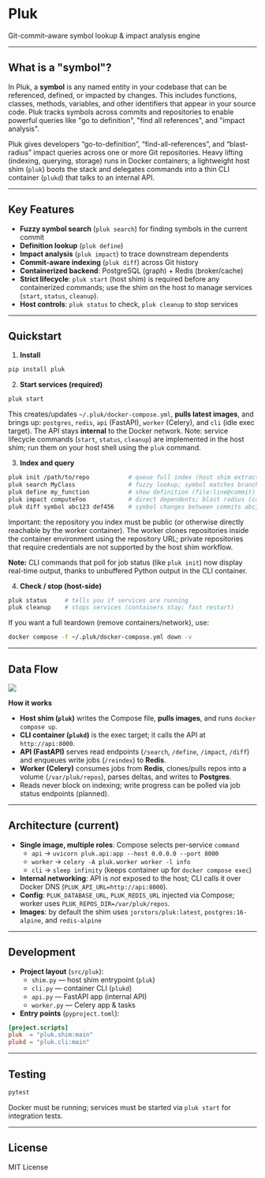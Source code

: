# Pluk

Git-commit–aware symbol lookup & impact analysis engine

---

## What is a "symbol"?

In Pluk, a **symbol** is any named entity in your codebase that can be referenced, defined, or impacted by changes. This includes functions, classes, methods, variables, and other identifiers that appear in your source code. Pluk tracks symbols across commits and repositories to enable powerful queries like "go to definition", "find all references", and "impact analysis".

Pluk gives developers “go-to-definition”, “find-all-references”, and “blast-radius” impact queries across one or more Git repositories. Heavy lifting (indexing, querying, storage) runs in Docker containers; a lightweight host shim (`pluk`) boots the stack and delegates commands into a thin CLI container (`plukd`) that talks to an internal API.

---

## Key Features

- **Fuzzy symbol search** (`pluk search`) for finding symbols in the current commit
- **Definition lookup** (`pluk define`)
- **Impact analysis** (`pluk impact`) to trace downstream dependents
- **Commit-aware indexing** (`pluk diff`) across Git history
- **Containerized backend**: PostgreSQL (graph) + Redis (broker/cache)
- **Strict lifecycle**: `pluk start` (host shim) is required before any containerized commands; use the shim on the host to manage services (`start`, `status`, `cleanup`).
- **Host controls**: `pluk status` to check, `pluk cleanup` to stop services

---

## Quickstart

1. **Install**

```bash
pip install pluk
```

2. **Start services (required)**

```bash
pluk start
```

This creates/updates `~/.pluk/docker-compose.yml`, **pulls latest images**, and brings up: `postgres`, `redis`, `api` (FastAPI), `worker` (Celery), and `cli` (idle exec target). The API stays **internal** to the Docker network. Note: service lifecycle commands (`start`, `status`, `cleanup`) are implemented in the host shim; run them on your host shell using the `pluk` command.

3. **Index and query**

```bash
pluk init /path/to/repo           # queue full index (host shim extracts repo's origin URL and commit and forwards them into the containerized CLI)
pluk search MyClass               # fuzzy lookup; symbol matches branch-wide (cached)
pluk define my_function           # show definition (file:line@commit)
pluk impact computeFoo            # direct dependents; blast radius (cached)
pluk diff symbol abc123 def456    # symbol changes between commits abc123 → def456
```

Important: the repository you index must be public (or otherwise directly reachable by the worker container). The worker clones repositories inside the container environment using the repository URL; private repositories that require credentials are not supported by the host shim workflow.

**Note:** CLI commands that poll for job status (like `pluk init`) now display real-time output, thanks to unbuffered Python output in the CLI container.

4. **Check / stop (host-side)**

```bash
pluk status     # tells you if services are running
pluk cleanup    # stops services (containers stay; fast restart)
```

If you want a full teardown (remove containers/network), use:

```bash
docker compose -f ~/.pluk/docker-compose.yml down -v
```

---

## Data Flow

[![](https://mermaid.ink/img/pako:eNp9UtGO2jAQ_BVrHyqQAiKBhCSVKrWg6irRit6dVKmkqkyyl0Qkdmo7BUr4967D0eNe-rT27OzsztonSGWGEMNTJfdpwZVhq_tEMKbbba54U7A7qY0FGHsoynqTQFO1OzYoCGaakGECP2weRZaIV5VLme5Q_fyCZi_V7qKxWH0iibQqmUb1u0wxEQMrmL1leMCUGa5yNFdNxt6vLZ83t_yPXBvCX0jfSB4V8fb94Ya6wArV8YV5j1mpN4M-JGKrpKW_YSlPCxw-c5YfNoM1ucsVPnxdJUIf662sWO9p-Nqq3Qgbjd51_eylMLKzDm2KQp-5e3xcd9aGBSlc6OJXiy2SW73THXse52qkp6RS6Lb-L2WvSoPUNcNDR1PfNlDIM0Y9VIna5sCBXJUZxEa16ECNqub2CidblYApsMYEYjpmnN4KEnGmmoaL71LW1zIl27yA-IlXmm5tk3GDy5LTZup_qKLloFrIVhiIg8j3ehWIT3CAeOSF_tibzqahO43mURDNZw4cIXa9YBzOCJyEfjQJvDA4O_Cn7-yOPd-fBG7ou-48CN25A7QKI9Xny7_tv-_5L0GP5fk?type=png)](https://mermaid.live/edit#pako:eNp9UtGO2jAQ_BVrHyqQAiKBhCSVKrWg6irRit6dVKmkqkyyl0Qkdmo7BUr4967D0eNe-rT27OzsztonSGWGEMNTJfdpwZVhq_tEMKbbba54U7A7qY0FGHsoynqTQFO1OzYoCGaakGECP2weRZaIV5VLme5Q_fyCZi_V7qKxWH0iibQqmUb1u0wxEQMrmL1leMCUGa5yNFdNxt6vLZ83t_yPXBvCX0jfSB4V8fb94Ya6wArV8YV5j1mpN4M-JGKrpKW_YSlPCxw-c5YfNoM1ucsVPnxdJUIf662sWO9p-Nqq3Qgbjd51_eylMLKzDm2KQp-5e3xcd9aGBSlc6OJXiy2SW73THXse52qkp6RS6Lb-L2WvSoPUNcNDR1PfNlDIM0Y9VIna5sCBXJUZxEa16ECNqub2CidblYApsMYEYjpmnN4KEnGmmoaL71LW1zIl27yA-IlXmm5tk3GDy5LTZup_qKLloFrIVhiIg8j3ehWIT3CAeOSF_tibzqahO43mURDNZw4cIXa9YBzOCJyEfjQJvDA4O_Cn7-yOPd-fBG7ou-48CN25A7QKI9Xny7_tv-_5L0GP5fk)

**How it works**

- **Host shim (`pluk`)** writes the Compose file, **pulls images**, and runs `docker compose up`.
- **CLI container (`plukd`)** is the exec target; it calls the API at `http://api:8000`.
- **API (FastAPI)** serves read endpoints (`/search`, `/define`, `/impact`, `/diff`) and enqueues write jobs (`/reindex`) to **Redis**.
- **Worker (Celery)** consumes jobs from **Redis**, clones/pulls repos into a volume (`/var/pluk/repos`), parses deltas, and writes to **Postgres**.
- Reads never block on indexing; write progress can be polled via job status endpoints (planned).

---

## Architecture (current)

- **Single image, multiple roles**: Compose selects per-service `command`
  - `api` → `uvicorn pluk.api:app --host 0.0.0.0 --port 8000`
  - `worker` → `celery -A pluk.worker worker -l info`
  - `cli` → `sleep infinity` (keeps container up for `docker compose exec`)
- **Internal networking**: API is _not_ exposed to the host; CLI calls it over Docker DNS (`PLUK_API_URL=http://api:8000`).
- **Config**: `PLUK_DATABASE_URL`, `PLUK_REDIS_URL` injected via Compose; worker uses `PLUK_REPOS_DIR=/var/pluk/repos`.
- **Images**: by default the shim uses `jorstors/pluk:latest`, `postgres:16-alpine`, and `redis-alpine`

---

## Development

- **Project layout** (`src/pluk`):
  - `shim.py` — host shim entrypoint (`pluk`)
  - `cli.py` — container CLI (`plukd`)
  - `api.py` — FastAPI app (internal API)
  - `worker.py` — Celery app & tasks
- **Entry points** (`pyproject.toml`):

```toml
[project.scripts]
pluk  = "pluk.shim:main"
plukd = "pluk.cli:main"
```

---

## Testing

```bash
pytest
```

Docker must be running; services must be started via `pluk start` for integration tests.

---

## License

MIT License

